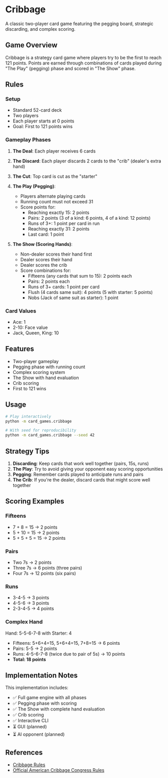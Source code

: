 # Cribbage

A classic two-player card game featuring the pegging board, strategic discarding, and complex scoring.

## Game Overview

Cribbage is a strategy card game where players try to be the first to reach 121 points. Points are earned through
combinations of cards played during "The Play" (pegging) phase and scored in "The Show" phase.

## Rules

### Setup

- Standard 52-card deck
- Two players
- Each player starts at 0 points
- Goal: First to 121 points wins

### Gameplay Phases

1. **The Deal**: Each player receives 6 cards

1. **The Discard**: Each player discards 2 cards to the "crib" (dealer's extra hand)

1. **The Cut**: Top card is cut as the "starter"

1. **The Play (Pegging)**:

   - Players alternate playing cards
   - Running count must not exceed 31
   - Score points for:
     - Reaching exactly 15: 2 points
     - Pairs: 2 points (3 of a kind: 6 points, 4 of a kind: 12 points)
     - Runs of 3+: 1 point per card in run
     - Reaching exactly 31: 2 points
     - Last card: 1 point

1. **The Show (Scoring Hands)**:

   - Non-dealer scores their hand first
   - Dealer scores their hand
   - Dealer scores the crib
   - Score combinations for:
     - Fifteens (any cards that sum to 15): 2 points each
     - Pairs: 2 points each
     - Runs of 3+ cards: 1 point per card
     - Flush (4 cards same suit): 4 points (5 with starter: 5 points)
     - Nobs (Jack of same suit as starter): 1 point

### Card Values

- Ace: 1
- 2-10: Face value
- Jack, Queen, King: 10

## Features

- Two-player gameplay
- Pegging phase with running count
- Complex scoring system
- The Show with hand evaluation
- Crib scoring
- First to 121 wins

## Usage

```bash
# Play interactively
python -m card_games.cribbage

# With seed for reproducibility
python -m card_games.cribbage --seed 42
```

## Strategy Tips

1. **Discarding**: Keep cards that work well together (pairs, 15s, runs)
1. **The Play**: Try to avoid giving your opponent easy scoring opportunities
1. **Pegging**: Remember cards played to anticipate runs and pairs
1. **The Crib**: If you're the dealer, discard cards that might score well together

## Scoring Examples

### Fifteens

- 7 + 8 = 15 → 2 points
- 5 + 10 = 15 → 2 points
- 5 + 5 + 5 = 15 → 2 points

### Pairs

- Two 7s → 2 points
- Three 7s → 6 points (three pairs)
- Four 7s → 12 points (six pairs)

### Runs

- 3-4-5 → 3 points
- 4-5-6 → 3 points
- 2-3-4-5 → 4 points

### Complex Hand

Hand: 5-5-6-7-8 with Starter: 4

- Fifteens: 5+6+4=15, 5+6+4=15, 7+8=15 → 6 points
- Pairs: 5-5 → 2 points
- Runs: 4-5-6-7-8 (twice due to pair of 5s) → 10 points
- **Total: 18 points**

## Implementation Notes

This implementation includes:

- ✅ Full game engine with all phases
- ✅ Pegging phase with scoring
- ✅ The Show with complete hand evaluation
- ✅ Crib scoring
- ✅ Interactive CLI
- ⏳ GUI (planned)
- ⏳ AI opponent (planned)

## References

- [Cribbage Rules](https://en.wikipedia.org/wiki/Cribbage)
- [Official American Cribbage Congress Rules](https://www.cribbage.org/)
